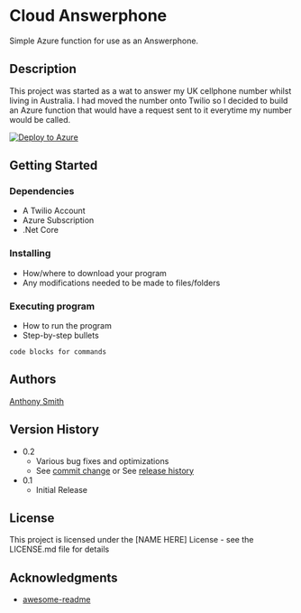 # Cloud Answerphone

Simple Azure function for use as an Answerphone.

## Description

This project was started as a wat to answer my UK cellphone number whilst living in Australia. I had moved the
number onto Twilio so I decided to build an Azure function that would have a request sent to it everytime my number would be called.

[![Deploy to Azure](https://aka.ms/deploytoazurebutton)](https://portal.azure.com/#create/Microsoft.Template/uri/https%3A%2F%2Fraw.githubusercontent.com%2Fantland01%2FCloudAnswerPhone%2Fmaster%2Fazuredeploy.json%3Ftoken%3DGHSAT0AAAAAACODGWBSOV4LRGHGVSBWRNAUZOKBTNA)



## Getting Started

### Dependencies

* A Twilio Account
* Azure Subscription
* .Net Core

### Installing

* How/where to download your program
* Any modifications needed to be made to files/folders

### Executing program

* How to run the program
* Step-by-step bullets
```
code blocks for commands
```

## Authors

[Anthony Smith](https://www.linkedin.com/in/antland/)

## Version History

* 0.2
    * Various bug fixes and optimizations
    * See [commit change]() or See [release history]()
* 0.1
    * Initial Release

## License

This project is licensed under the [NAME HERE] License - see the LICENSE.md file for details

## Acknowledgments

* [awesome-readme](https://github.com/matiassingers/awesome-readme)
